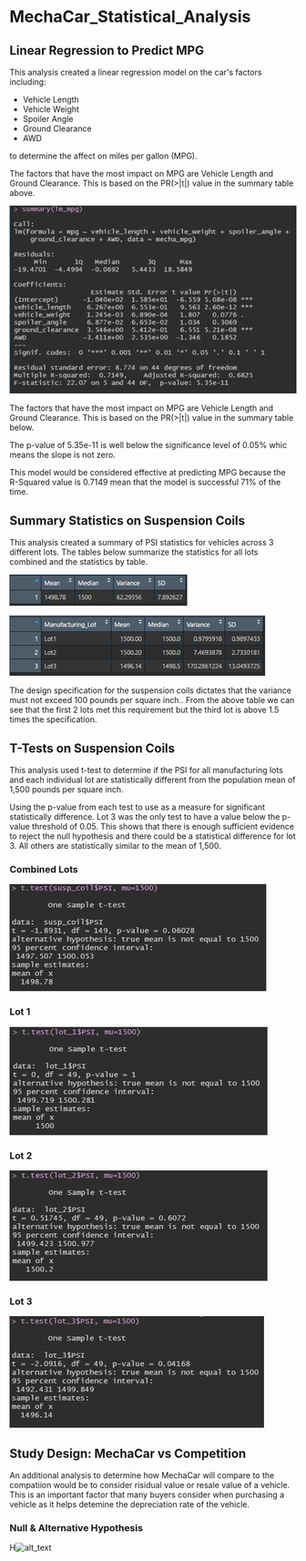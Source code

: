 # MechaCar_Statistical_Analysis

## Linear Regression to Predict MPG
This analysis created a linear regression model on the car's factors including:
- Vehicle Length
- Vehicle Weight
- Spoiler Angle
- Ground Clearance
- AWD

to determine the affect on miles per gallon (MPG).

The factors that have the most impact on MPG are Vehicle Length and Ground Clearance.  This is based on the PR(>|t|) value in the summary table above.

![alt_text](https://raw.githubusercontent.com/bweirich/MechaCar_Statistical_Analysis/main/images/LR_MPG.PNG)

The factors that have the most impact on MPG are Vehicle Length and Ground Clearance.  This is based on the PR(>|t|) value in the summary table below.

The p-value of 5.35e-11 is well below the significance level of 0.05% whic means the slope is not zero.

This model would be considered effective at predicting MPG because the R-Squared value is 0.7149 mean that the model is successful 71% of the time.

## Summary Statistics on Suspension Coils
This analysis created a summary of PSI statistics for vehicles across 3 different lots.  The tables below summarize the statistics for all lots combined and the statistics by table.

![alt_text](https://raw.githubusercontent.com/bweirich/MechaCar_Statistical_Analysis/main/images/total_summary.PNG)

![alt_text](https://raw.githubusercontent.com/bweirich/MechaCar_Statistical_Analysis/main/images/lot_summary.PNG)

The design specification for the suspension coils dictates that the variance must not exceed 100 pounds per square inch..  From the above table we can see that the first 2 lots met this requirement but the third lot is above 1.5 times the specification.  

## T-Tests on Suspension Coils
This analysis used t-test to determine if the PSI for all manufacturing lots and each individual lot are statistically different from the population mean of 1,500 pounds per square inch.

Using the p-value from each test to use as a measure for significant statistically difference.  Lot 3 was the only test to have a value below the p-value threshold of 0.05.  This shows that there is enough sufficient evidence to reject the null hypothesis and there could be a statistical difference for lot 3.  All others are statistically similar to the mean of 1,500.

### Combined Lots
![alt_text](https://raw.githubusercontent.com/bweirich/MechaCar_Statistical_Analysis/main/images/t_test_pop.PNG)

### Lot 1
![alt_text](https://raw.githubusercontent.com/bweirich/MechaCar_Statistical_Analysis/main/images/t_test_lot1.PNG)

### Lot 2
![alt_text](https://raw.githubusercontent.com/bweirich/MechaCar_Statistical_Analysis/main/images/t_test_lot2.PNG)

### Lot 3
![alt_text](https://raw.githubusercontent.com/bweirich/MechaCar_Statistical_Analysis/main/images/t_test_lot3.PNG)

## Study Design: MechaCar vs Competition
An additional analysis to determine how MechaCar will compare to the compatiion would be to consider risidual value or resale value of a vehicle.  This is an important factor that many buyers consider when purchasing a vehicle as it helps detemine the depreciation rate of the vehicle.

### Null & Alternative Hypothesis
H![alt_text](U+2070)
